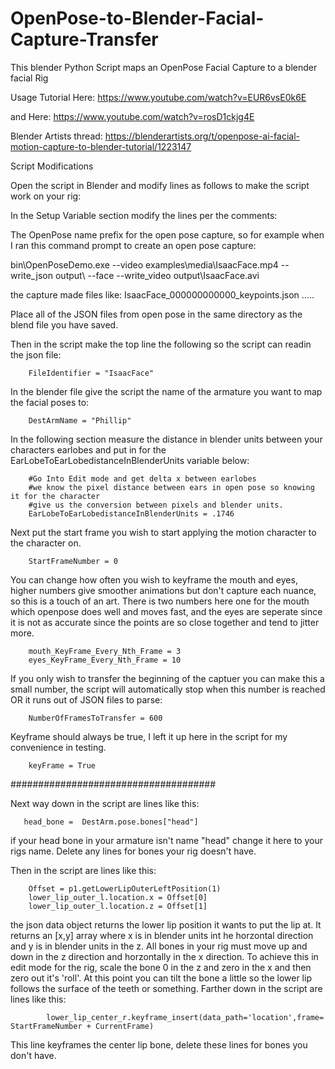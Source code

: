 # OpenPose-to-Blender-Facial-Capture-Transfer
This blender Python Script maps an OpenPose Facial Capture to a blender facial Rig

Usage Tutorial Here:
https://www.youtube.com/watch?v=EUR6vsE0k6E

and Here:
https://www.youtube.com/watch?v=rosD1ckjg4E

Blender Artists thread:
https://blenderartists.org/t/openpose-ai-facial-motion-capture-to-blender-tutorial/1223147


Script Modifications

Open the script in Blender and modify lines as follows to make the script work on your rig:

In the Setup Variable section modify the lines per the comments:

The OpenPose name prefix for the open pose capture, so for example when I ran this command prompt to create an open pose capture:

bin\OpenPoseDemo.exe --video examples\media\IsaacFace.mp4 --write_json output\ --face --write_video output\IsaacFace.avi

the capture made files like:
IsaacFace_000000000000_keypoints.json
.....

Place all of the JSON files from open pose in the same directory as the blend file you have saved.

Then in the script make the top line the following so the script can readin the json file:

        FileIdentifier = "IsaacFace"

In the blender file give the script the name of the armature you want to map the facial poses to:

        DestArmName = "Phillip"

In the following section measure the distance in blender units between your characters earlobes and put in for the EarLobeToEarLobedistanceInBlenderUnits variable below:

        #Go Into Edit mode and get delta x between earlobes
        #we know the pixel distance between ears in open pose so knowing it for the character
        #give us the conversion between pixels and blender units.
        EarLobeToEarLobedistanceInBlenderUnits = .1746

Next put the start frame you wish to start applying the motion character to the character on.

        StartFrameNumber = 0

You can change how often you wish to keyframe the mouth and eyes, higher numbers give smoother animations but don't capture each nuance, so this is a touch of an art.  There is two numbers here one for the mouth which openpose does well and moves fast, and the eyes are seperate since it is not as accurate since the points are so close together and tend to jitter more.

        mouth_KeyFrame_Every_Nth_Frame = 3
        eyes_KeyFrame_Every_Nth_Frame = 10

If you only wish to transfer the beginning of the captuer you can make this a small number, the script will automatically stop when this number is reached OR it runs out of JSON files to parse:

      
        NumberOfFramesToTransfer = 600

Keyframe should always be true, I left it up here in the script for my convenience in testing.

        keyFrame = True
  
#####################################

Next way down in the script are lines like this:

       head_bone =  DestArm.pose.bones["head"]

if your head bone in your armature isn't name "head" change it here to your rigs name.
Delete any lines for bones your rig doesn't have.

Then in the script are lines like this:

        Offset = p1.getLowerLipOuterLeftPosition(1)
        lower_lip_outer_l.location.x = Offset[0]
        lower_lip_outer_l.location.z = Offset[1]
        
the json data object returns the lower lip position it wants to put the lip at.  It returns an [x,y] array where x is in blender units int he horzontal direction and y is in blender units in the z.  All bones in your rig must move up and down in the z direction and horzontally in the x direction.  To achieve this in edit mode for the rig, scale the bone 0 in the z and zero in the x and then zero out it's 'roll'.  At this point you can tilt the bone a little so the lower lip follows the surface of the teeth or something.
Farther down in the script are lines like this:

            lower_lip_center_r.keyframe_insert(data_path='location',frame= StartFrameNumber + CurrentFrame)
This line keyframes the center lip bone, delete these lines for bones you don't have.
